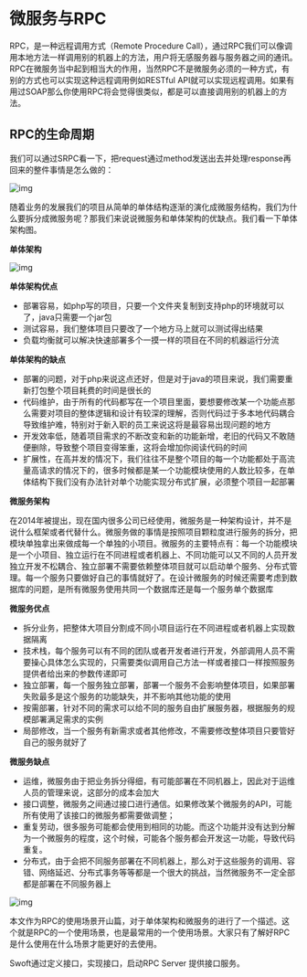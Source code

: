 # 微服务与RPC

RPC，是一种远程调用方式（Remote Procedure Call），通过RPC我们可以像调用本地方法一样调用别的机器上的方法，用户将无感服务器与服务器之间的通讯。RPC在微服务当中起到相当大的作用，当然RPC不是微服务必须的一种方式，有别的方式也可以实现这种远程调用例如RESTful API就可以实现远程调用。如果有用过SOAP那么你使用RPC将会觉得很类似，都是可以直接调用别的机器上的方法。  




## RPC的生命周期

我们可以通过SRPC看一下，把request通过method发送出去并处理response再回来的整件事情是怎么做的：

![img](https://pic4.zhimg.com/v2-3f39119f1e7cb2a3c564e3c773d70aff_b.jpg)

  


随着业务的发展我们的项目从简单的单体结构逐渐的演化成微服务结构，我们为什么要拆分成微服务呢？那我们来说说微服务和单体架构的优缺点。我们看一下单体架构图。

**单体架构**

![img](https://pic3.zhimg.com/v2-54c81e44b1dbeed7a4cde529baf55d22_b.jpg)

**单体架构优点**

- 部署容易，如php写的项目，只要一个文件夹复制到支持php的环境就可以了，java只需要一个jar包
- 测试容易，我们整体项目只要改了一个地方马上就可以测试得出结果
- 负载均衡就可以解决快速部署多个一摸一样的项目在不同的机器运行分流

**单体架构的缺点**

- 部署的问题，对于php来说这点还好，但是对于java的项目来说，我们需要重新打包整个项目耗费的时间是很长的
- 代码维护，由于所有的代码都写在一个项目里面，要想要修改某一个功能点那么需要对项目的整体逻辑和设计有较深的理解，否则代码过于多本地代码耦合导致维护难，特别对于新入职的员工来说这将是最容易出现问题的地方
- 开发效率低，随着项目需求的不断改变和新的功能新增，老旧的代码又不敢随便删除，导致整个项目变得笨重，这将会增加你阅读代码的时间
- 扩展性，在高并发的情况下，我们往往不是整个项目的每一个功能都处于高流量高请求的情况下的，很多时候都是某一个功能模块使用的人数比较多，在单体结构下我们没有办法针对单个功能实现分布式扩展，必须整个项目一起部署



**微服务架构**

在2014年被提出，现在国内很多公司已经使用，微服务是一种架构设计，并不是说什么框架或者代替什么。微服务做的事情是按照项目颗粒度进行服务的拆分，把模块单独拿出来做成每一个单独的小项目。微服务的主要特点有：每一个功能模块是一个小项目、独立运行在不同进程或者机器上、不同功能可以又不同的人员开发独立开发不松耦合、独立部署不需要依赖整体项目就可以启动单个服务、分布式管理。每一个服务只要做好自己的事情就好了。在设计微服务的时候还需要考虑到数据库的问题，是所有微服务使用共同一个数据库还是每一个服务单个数据库

**微服务优点**

- 拆分业务，把整体大项目分割成不同小项目运行在不同进程或者机器上实现数据隔离
- 技术栈，每个服务可以有不同的团队或者开发者进行开发，外部调用人员不需要操心具体怎么实现的，只需要类似调用自己方法一样或者接口一样按照服务提供者给出来的参数传递即可
- 独立部署，每一个服务独立部署，部署一个服务不会影响整体项目，如果部署失败最多是这个服务的功能缺失，并不影响其他功能的使用
- 按需部署，针对不同的需求可以给不同的服务自由扩展服务器，根据服务的规模部署满足需求的实例
- 局部修改，当一个服务有新需求或者其他修改，不需要修改整体项目只要管好自己的服务就好了

**微服务缺点**

- 运维，微服务由于把业务拆分得细，有可能部署在不同机器上，因此对于运维人员的管理来说，这部分的成本会加大
- 接口调整，微服务之间通过接口进行通信。如果修改某个微服务的API，可能所有使用了该接口的微服务都需要做调整；
- 重复劳动，很多服务可能都会使用到相同的功能。而这个功能并没有达到分解为一个微服务的程度，这个时候，可能各个服务都会开发这一功能，导致代码重复。
- 分布式，由于会把不同服务部署在不同机器上，那么对于这些服务的调用、容错、网络延迟、分布式事务等等都是一个很大的挑战，当然微服务不一定全部都是部署在不同服务器上

![img](https://pic1.zhimg.com/v2-26b8115d22f779e94db547d5b17b01d8_b.jpg)



本文作为RPC的使用场景开山篇，对于单体架构和微服务的进行了一个描述。这个就是RPC的一个使用场景，也是最常用的一个使用场景。大家只有了解好RPC是什么使用在什么场景才能更好的去使用。

Swoft通过定义接口，实现接口，启动RPC Server 提供接口服务。

